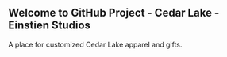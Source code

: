 ## Welcome to GitHub Project - Cedar Lake - Einstien Studios


A place for customized Cedar Lake apparel and gifts.
